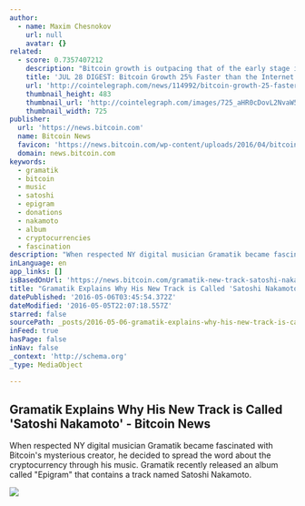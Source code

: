 ```yaml
---
author:
  - name: Maxim Chesnokov
    url: null
    avatar: {}
related:
  - score: 0.7357407212
    description: "Bitcoin growth is outpacing that of the early stage internet by almost 25%; an Estonian Angel List service will utilize Bitcoin's blockchain to secure its marketplace, and more top stories for July 28. In terms of investment, Bitcoin growth is outpacing that of the early stage internet by almost 25%, according to the latest figures compiled by IB Times UK."
    title: 'JUL 28 DIGEST: Bitcoin Growth 25% Faster than the Internet in 90s; Estonian Angel List Service Secures Marketplace with BTC Blockchain'
    url: 'http://cointelegraph.com/news/114992/bitcoin-growth-25-faster-than-the-internet-in-90s-estonian-angel-list-service-secures-marketplace-with-btc-blockchain'
    thumbnail_height: 483
    thumbnail_url: 'http://cointelegraph.com/images/725_aHR0cDovL2NvaW50ZWxlZ3JhcGguY29tL3N0b3JhZ2UvdXBsb2Fkcy92aWV3Lzk5MTkyNTk1NTE2YTJkMjFlYzE5NmJlZDM2MjYyNDQ1LnBuZw==.jpg'
    thumbnail_width: 725
publisher:
  url: 'https://news.bitcoin.com'
  name: Bitcoin News
  favicon: 'https://news.bitcoin.com/wp-content/uploads/2016/04/bitcoin_fav.png'
  domain: news.bitcoin.com
keywords:
  - gramatik
  - bitcoin
  - music
  - satoshi
  - epigram
  - donations
  - nakamoto
  - album
  - cryptocurrencies
  - fascination
description: "When respected NY digital musician Gramatik became fascinated with Bitcoin's mysterious creator, he decided to spread the word about the cryptocurrency through his music. Gramatik recently released an album called \"Epigram\" that contains a track named Satoshi Nakamoto."
inLanguage: en
app_links: []
isBasedOnUrl: 'https://news.bitcoin.com/gramatik-new-track-satoshi-nakamoto/'
title: "Gramatik Explains Why His New Track is Called 'Satoshi Nakamoto' - Bitcoin News"
datePublished: '2016-05-06T03:45:54.372Z'
dateModified: '2016-05-05T22:07:18.557Z'
starred: false
sourcePath: _posts/2016-05-06-gramatik-explains-why-his-new-track-is-called-satoshi-nakam.md
inFeed: true
hasPage: false
inNav: false
_context: 'http://schema.org'
_type: MediaObject

---
```

<article style=""><h1>Gramatik Explains Why His New Track is Called 'Satoshi Nakamoto' - Bitcoin News</h1><p>When respected NY digital musician Gramatik became fascinated with Bitcoin's mysterious creator, he decided to spread the word about the cryptocurrency through his music. Gramatik recently released an album called "Epigram" that contains a track named Satoshi Nakamoto.</p><img src="https://news.bitcoin.com/wp-content/uploads/2016/04/gramatik-3.jpg" /></article>